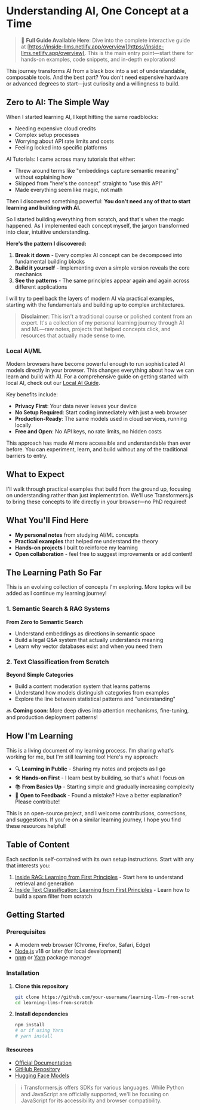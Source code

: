 # Understanding AI, One Concept at a Time

> 🚀 **Full Guide Available Here**: Dive into the complete interactive guide at [https://inside-llms.netlify.app/overview](https://inside-llms.netlify.app/overview). This is the main entry point—start there for hands-on examples, code snippets, and in-depth explorations!

This journey transforms AI from a black box into a set of understandable, composable tools. And the best part? You don't need expensive hardware or advanced degrees to start—just curiosity and a willingness to build.

## Zero to AI: The Simple Way

When I started learning AI, I kept hitting the same roadblocks:

- Needing expensive cloud credits
- Complex setup processes
- Worrying about API rate limits and costs
- Feeling locked into specific platforms

AI Tutorials: 
I came across many tutorials that either:
- Threw around terms like "embeddings capture semantic meaning" without explaining how
- Skipped from "here's the concept" straight to "use this API"
- Made everything seem like magic, not math

Then I discovered something powerful: **You don't need any of that to start learning and building with AI.**

So I started building everything from scratch, and that's when the magic happened. As I implemented each concept myself, the jargon transformed into clear, intuitive understanding.

**Here's the pattern I discovered:**

1. **Break it down** - Every complex AI concept can be decomposed into fundamental building blocks
2. **Build it yourself** - Implementing even a simple version reveals the core mechanics
3. **See the patterns** - The same principles appear again and again across different applications

I will try to peel back the layers of modern AI via practical examples, starting with the fundamentals and building up to complex architectures.

> **Disclaimer**: This isn't a traditional course or polished content from an expert. It's a collection of my personal learning journey through AI and ML—raw notes, projects that helped concepts click, and resources that actually made sense to me.

### Local AI/ML

Modern browsers have become powerful enough to run sophisticated AI models directly in your browser. This changes everything about how we can learn and build with AI. For a comprehensive guide on getting started with local AI, check out our [Local AI Guide](Local-AI.md).

Key benefits include:

- **Privacy First**: Your data never leaves your device
- **No Setup Required**: Start coding immediately with just a web browser
- **Production-Ready**: The same models used in cloud services, running locally
- **Free and Open**: No API keys, no rate limits, no hidden costs

This approach has made AI more accessible and understandable than ever before. You can experiment, learn, and build without any of the traditional barriers to entry.

## What to Expect

I'll walk through practical examples that build from the ground up, focusing on understanding rather than just implementation. We'll use Transformers.js to bring these concepts to life directly in your browser—no PhD required!

## What You'll Find Here

- **My personal notes** from studying AI/ML concepts
- **Practical examples** that helped me understand the theory
- **Hands-on projects** I built to reinforce my learning
- **Open collaboration** - feel free to suggest improvements or add content!

## The Learning Path So Far

This is an evolving collection of concepts I'm exploring. More topics will be added as I continue my learning journey!

### 1. Semantic Search & RAG Systems

**From Zero to Semantic Search**

- Understand embeddings as directions in semantic space
- Build a legal Q&A system that actually understands meaning
- Learn why vector databases exist and when you need them

### 2. Text Classification from Scratch

**Beyond Simple Categories**

- Build a content moderation system that learns patterns
- Understand how models distinguish categories from examples
- Explore the line between statistical patterns and "understanding"

🔜 **Coming soon**: More deep dives into attention mechanisms, fine-tuning, and production deployment patterns!

## How I'm Learning

This is a living document of my learning process. I'm sharing what's working for me, but I'm still learning too! Here's my approach:

- 🔍 **Learning in Public** - Sharing my notes and projects as I go
- 🛠 **Hands-on First** - I learn best by building, so that's what I focus on
- 📚 **From Basics Up** - Starting simple and gradually increasing complexity
- 🤝 **Open to Feedback** - Found a mistake? Have a better explanation? Please contribute!

This is an open-source project, and I welcome contributions, corrections, and suggestions. If you're on a similar learning journey, I hope you find these resources helpful!

## Table of Content

Each section is self-contained with its own setup instructions. Start with any that interests you:

1. [Inside RAG: Learning from First Principles](/ch1/overview) - Start here to understand retrieval and generation
2. [Inside Text Classification: Learning from First Principles](/ch2/overview) - Learn how to build a spam filter from scratch

## Getting Started

### Prerequisites

- A modern web browser (Chrome, Firefox, Safari, Edge)
- [Node.js](https://nodejs.org/) v18 or later (for local development)
- [npm](https://www.npmjs.com/) or [Yarn](https://yarnpkg.com/) package manager

### Installation

1. **Clone this repository**

   ```bash
   git clone https://github.com/your-username/learning-llms-from-scratch.git
   cd learning-llms-from-scratch
   ```

2. **Install dependencies**

   ```bash
   npm install
   # or if using Yarn
   # yarn install
   ```
#### Resources

- [Official Documentation](https://huggingface.co/docs/transformers.js/index)
- [GitHub Repository](https://github.com/huggingface/transformers.js)
- [Hugging Face Models](https://huggingface.co/models)

> ℹ️ Transformers.js offers SDKs for various languages. While Python and JavaScript are officially supported, we'll be focusing on JavaScript for its accessibility and browser compatibility.

